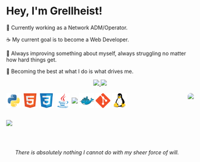 # Hey, I'm Grellheist!

🐧 Currently working as a Network ADM/Operator.

☕ My current goal is to become a Web Developer.

💪 Always improving something about myself, always struggling no matter how hard things get.

🗿 Becoming the best at what I do is what drives me.

<div align="center">
  <a href="https://github.com/Grellheist">
  <img height="180em" src="https://github-readme-stats-grellheist.vercel.app/api?username=grellheist&theme=tokyonight&show_icons=true&count_private=true" />
  <img height="150em" src="https://github-readme-stats-grellheist.vercel.app/api/top-langs/?username=grellheist&layout=compact&hide=lua,shell&theme=tokyonight" />
</div>
<div style="display: inline_block"><br>
  <a href="https://github.com/Grellheist"><img align="right" height="165" style="border-radius:50px;" src="https://streak-stats.demolab.com?user=grellheist&theme=tokyonight&hide_border=true)](https://git.io/streak-stats)" /></a>
  <img align="center" "height="30" width="40" src="https://raw.githubusercontent.com/devicons/devicon/master/icons/python/python-original.svg"/>
  <img align="center" "height="30" width="40" src="https://raw.githubusercontent.com/devicons/devicon/master/icons/html5/html5-original.svg"/>
  <img align="center" "height="30" width="40" src="https://raw.githubusercontent.com/devicons/devicon/master/icons/css3/css3-original.svg"/>
  <img align="center" "height="30" width="40" src="https://raw.githubusercontent.com/devicons/devicon/master/icons/java/java-original.svg"/>
  <img align="center" "height="25" width="30" src="https://upload.wikimedia.org/wikipedia/commons/3/3a/Neovim-mark.svg"/>
  <img align="center" "height="30" width="40" src="https://raw.githubusercontent.com/devicons/devicon/master/icons/docker/docker-original.svg"/>
  <img align="center" "height="30" width="40" src="https://raw.githubusercontent.com/devicons/devicon/master/icons/git/git-original.svg"/>
  <img align="center" "height="30" width="40" src="https://raw.githubusercontent.com/devicons/devicon/master/icons/linux/linux-original.svg"/>
  
  ##
  
  <img align="center" src="https://www.codewars.com/users/Grellheist/badges/large"><br><br>

<div>
  <br>
  <p align="center"><i>There is absolutely nothing I cannot do with my sheer force of will.</i></p>
</div>
